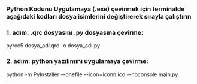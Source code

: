 ### Python Kodunu Uygulamaya (.exe) çevirmek için terminalde aşağıdaki kodları dosya isimlerini değiştirerek sırayla çalıştırın
  
 ### 1. adım: .qrc dosyasını .py dosyasına çevirme:
pyrcc5 dosya_adi.qrc -o dosya_adi.py

### 2. adım: python yazılımını uygulamaya çevirme:
python -m PyInstaller --onefile --icon=iconn.ico --noconsole main.py
